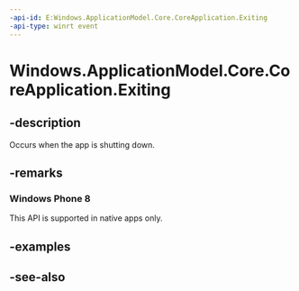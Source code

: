```yaml
---
-api-id: E:Windows.ApplicationModel.Core.CoreApplication.Exiting
-api-type: winrt event
---
```


<!-- Event syntax
static public event Windows.Foundation.EventHandler Exiting<object>
-->

# Windows.ApplicationModel.Core.CoreApplication.Exiting

## -description
Occurs when the app is shutting down.

## -remarks
### Windows Phone 8

This API is supported in native apps only.

## -examples

## -see-also
